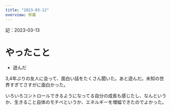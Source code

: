 ```yaml
---
title: "2023-03-12"
overview: 修羅
---
```


記：2023-03-13

# やったこと

- 遊んだ

3,4年ぶりの友人に会って、面白い話をたくさん聞いた。あと遊んだ。未知の世界すぎてさすがに面白かった。

いろいろコントロールできるようになってる自分の成長も感じたし、なんというか、生きること自体のモチベというか、エネルギーを増幅できたのでよかった。
